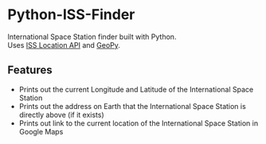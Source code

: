 # Python-ISS-Finder
International Space Station finder built with Python.  
Uses [ISS Location API](http://open-notify.org/Open-Notify-API/ISS-Location-Now/) and [GeoPy](https://geopy.readthedocs.io/en/stable/).

## Features

- Prints out the current Longitude and Latitude of the International Space Station
- Prints out the address on Earth that the International Space Station is directly above (if it exists)
- Prints out link to the current location of the International Space Station in Google Maps
